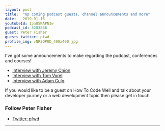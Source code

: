 ```yaml
---
layout: post
title:  "Up coming podcast guests, channel announcements and more"
date:   2019-01-16
youtubeId: 1pa85KAPNIw
podcast_id: 8283836
guest: Peter Fisher
guests_twitter: pfwd
profile_img: vNR3QP0D_400x400.jpg
---
```

I've got some announcements to make regarding the podcast, conferences and courses!

- [Interview with Jeremy Onion](/_season-2/)
- [Interview with Tom Vorel](/season-2/04-from-self-taught-coder-to-react-developer-tom-vorel-interview)
- [Interview with Adam Culp](/season-2/05-sunshine-php-conference-beach-casts-public-speaking-adam-culp-interview)

If you would like to be a guest on How To Code Well and talk about your developer journey or a web development topic then please get in touch
### Follow Peter Fisher
- [Twitter: pfwd](https://twitter.com/pfwd)

-------------------------------
